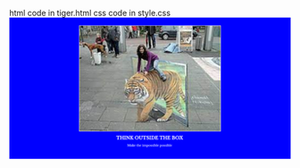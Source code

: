 html code in tiger.html
css code in style.css
<a herf="html/tiger.html">
<img src="assets/images/tigertrick.png"></a>
